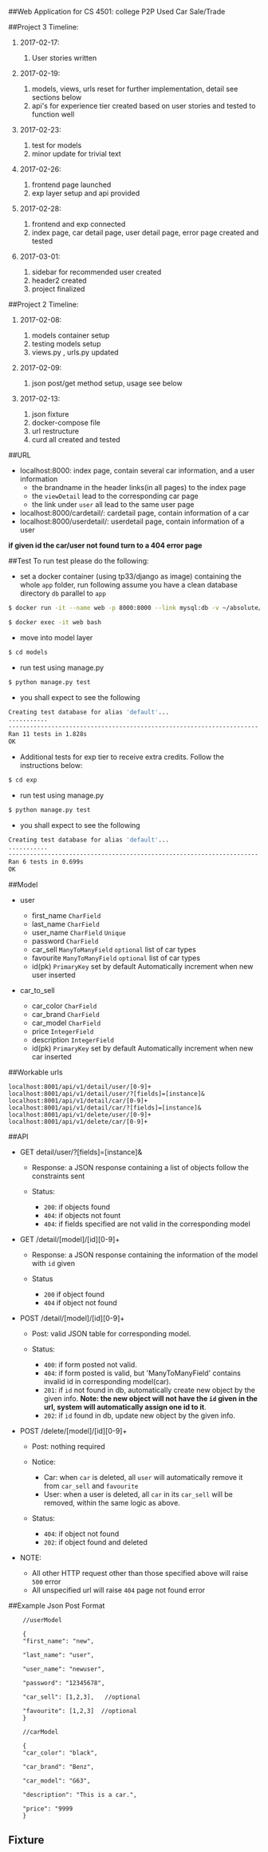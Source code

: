 ##Web Application for CS 4501: college P2P Used Car Sale/Trade

##Project 3 Timeline:
1. 2017-02-17:
    1. User stories written

2. 2017-02-19:
    1. models, views, urls reset for further implementation, detail see sections below
    2. api's for experience tier created based on user stories and tested to function well

3. 2017-02-23:
    1. test for models
    2. minor update for trivial text

4. 2017-02-26:
    1. frontend page launched
    2. exp layer setup and api provided

5. 2017-02-28:
    1. frontend and exp connected
    2. index page, car detail page, user detail page, error page created and tested

6. 2017-03-01:
    1. sidebar for recommended user created
    2. header2 created
    3. project finalized

##Project 2 Timeline:

1. 2017-02-08:
    1. models container setup
    2. testing models setup
    3. views.py , urls.py updated


2. 2017-02-09:
    1. json post/get method setup, usage see below


3. 2017-02-13:
    1. json fixture
    2. docker-compose file
    3. url restructure
    4. curd all created and tested

##URL
* localhost:8000: index page, contain several car information, and a user information
  * the brandname in the header links(in all pages) to the index page
  * the `viewDetail` lead to the corresponding car page
  * the link under `user` all lead to the same user page
* localhost:8000/cardetail/<id>: cardetail page, contain information of a car
* localhost:8000/userdetail/<id>: userdetail page, contain information of a user

**if given id the car/user not found turn to a 404 error page**

##Test
To run test please do the following:
  * set a docker container (using tp33/django as image) containing the whole `app` folder, run following assume you have a clean database directory `db` parallel to `app`

  ```bash
  $ docker run -it --name web -p 8000:8000 --link mysql:db -v ~/absolute/directory/to/app:/app tp33/django

  $ docker exec -it web bash
  ```
  * move into model layer

  ```bash
  $ cd models
  ```

  * run test using manage.py

  ```bash
  $ python manage.py test
  ```

  * you shall expect to see the following

  ```bash
  Creating test database for alias 'default'...
  ...........
  ----------------------------------------------------------------------
  Ran 11 tests in 1.828s
  OK
  ```
  * Additional tests for exp tier to receive extra credits. Follow the instructions below:
  
  ```bash
  $ cd exp
  ```

  * run test using manage.py

  ```bash
  $ python manage.py test
  ```

  * you shall expect to see the following

  ```bash
  Creating test database for alias 'default'...
  ...........
  ----------------------------------------------------------------------
  Ran 6 tests in 0.699s
  OK
  ```
  
##Model
* user
  * first_name `CharField`
  * last_name `CharField`
  * user_name `CharField` `Unique`
  * password `CharField`
  * car_sell `ManyToManyField` `optional` list of car types
  * favourite `ManyToManyField` `optional` list of car types
  * id(pk) `PrimaryKey` set by default Automatically increment when new user inserted


* car_to_sell
  * car_color `CharField`
  * car_brand `CharField`
  * car_model `CharField`
  * price `IntegerField`
  * description `IntegerField`
  * id(pk) `PrimaryKey` set by default Automatically increment when new car inserted


##Workable urls

    localhost:8001/api/v1/detail/user/[0-9]+
    localhost:8001/api/v1/detail/user/?[fields]=[instance]&  
    localhost:8001/api/v1/detail/car/[0-9]+
    localhost:8001/api/v1/detail/car/?[fields]=[instance]&
    localhost:8001/api/v1/delete/user/[0-9]+
    localhost:8001/api/v1/delete/car/[0-9]+

##API

* GET detail/user/?[fields]=[instance]&

    * Response: a JSON response containing a list of objects follow the constraints sent

    * Status:
      * `200`: if objects found
      * `404`: if objects not fount
      * `404`: if fields specified are not valid in the corresponding model

* GET /detail/[model]/[id][0-9]+

    * Response: a JSON response containing the information of the model with `id` given

    * Status
      * `200` if object found
      * `404` if object not found


* POST /detail/[model]/[id][0-9]+
    * Post: valid JSON table for corresponding model.

    * Status:
      * `400`: if form posted not valid.
      * `404`: if form posted is valid, but 'ManyToManyField' contains invalid id in corresponding model(car).
      * `201`: if `id` not found in db, automatically create new object by the given info. **Note: the new object will not have the `id` given in the url, system will automatically assign one id to it**.
      * `202`: if `id` found in db, update new object by the given info.


* POST /delete/[model]/[id][0-9]+
    * Post: nothing required

    * Notice:
      * Car: when `car` is deleted, all `user` will automatically remove it from `car_sell` and `favourite`
      * User: when a user is deleted, all `car` in its `car_sell` will be removed, within the same logic as above.   

    * Status:
      * `404`: if object not found
      * `202`: if object found and deleted


* NOTE:
    * All other HTTP request other than those specified above will raise `500` error
    * All unspecified url will raise `404` page not found error

##Example Json Post Format

        //userModel

        {
        "first_name": "new",

        "last_name": "user",

        "user_name": "newuser",

        "password": "12345678",

        "car_sell": [1,2,3],   //optional

        "favourite": [1,2,3]  //optional
        }

        //carModel

        {
        "car_color": "black",

        "car_brand": "Benz",

        "car_model": "G63",

        "description": "This is a car.",

        "price": "9999
        }

## Fixture
